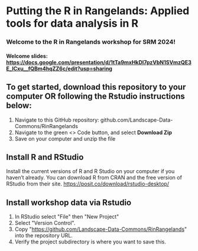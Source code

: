 

# Putting the R in Rangelands: Applied tools for data analysis in R
### Welcome to the R in Rangelands workshop for SRM 2024! 
#### Welcome slides: <https://docs.google.com/presentation/d/1tTa9mxHkDI7pzVbN1SVmzQE3E_lCxu__fQBm4hqZZ6c/edit?usp=sharing>

## To get started, download this repository to your computer OR following the Rstudio instructions below: 
1. Navigate to this GitHub repository: github.com/Landscape-Data-Commons/RinRangelands
2. Navigate to the green <> Code button, and select **Download Zip**
3. Save on your computer and unzip the file


## Install R and RStudio
Install the current versions of R and R Studio on your computer if you haven’t already. You can download R from CRAN and the free version of RStudio from their site. 
https://posit.co/download/rstudio-desktop/

## Install workshop data via Rstudio
1. In RStudio select "File" then "New Project"
2. Select "Version Control".
3. Copy "https://github.com/Landscape-Data-Commons/RinRangelands" into the repository URL.
4. Verify the project subdirectory is where you want to save this. 

